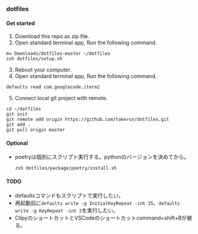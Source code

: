### dotfiles

#### Get started

1. Download this repo as zip file.
2. Open standard terminal app, Run the following command.
  ```
  mv Downloads/dotfiles-master ~/dotfiles
  zsh dotfiles/setup.sh
  ```
3. Reboot your computer.
4. Open standard terminal app, Run the following command.
  ```
  defaults read com.googlecode.iterm2
  ```
5. Connect local git project with remote.
  ```
  cd ~/dotfiles
  git init
  git remote add origin https://github.com/takerun/dotfiles.git
  git add .
  git pull origin master
  ```


#### Optional
* poetryは個別にスクリプト実行する。pythonのバージョンを決めてから。
  ```
  zsh dotfiles/package/poetry/install.sh
  ```


#### TODO
* defaultsコマンドもスクリプトで実行したい。
* 再起動前に`defaults write -g InitialKeyRepeat -int 25`、`defaults write -g KeyRepeat -int 2`を実行したい。
* ClipyのショートカットとVSCodeのショートカットcommand+shift+Bが被る。
